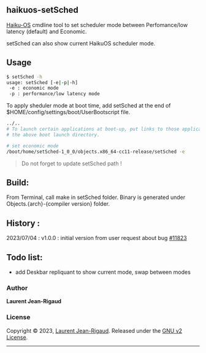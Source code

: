 ## haikuos-setSched

[Haiku-OS](https://www.haiku-os.org/) cmdline tool to set scheduler mode between Perfomance/low latency (default) and Economic.

setSched can also show current HaikuOS scheduler mode.

## Usage

```sh
$ setSched -h
usage: setSched [-e|-p|-h]
 -e : economic mode
 -p : performance/low latency mode
```

To apply sheduler mode at boot time, add setSched at the end of $HOME/config/settings/boot/UserBootscript file.

```sh
../..
# To launch certain applications at boot-up, put links to those applications in
# the above boot launch directory.

# set economic mode
/boot/home/setSched-1_0_0/objects.x86_64-cc11-release/setSched -e
```

> Do not forget to update setSched path !


## Build: 
From Terminal, call make in setSched folder. 
Binary is generated under Objects.{arch}-{compiler version} folder.


## History :
2023/07/04 : v1.0.0 : initial version from user request about bug [#11823](https://dev.haiku-os.org/ticket/11823)


## Todo list:
+ add Deskbar repliquant to show current mode, swap between modes

### Author

**Laurent Jean-Rigaud**

### License

Copyright © 2023, [Laurent Jean-Rigaud](https://github.com/loll31).
Released under the [GNU v2 License](LICENSE).

***

